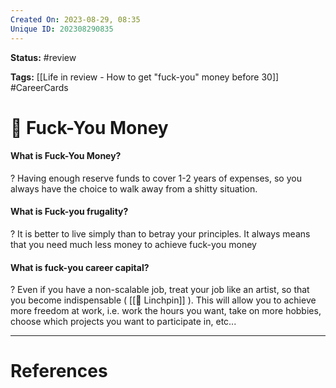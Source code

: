 ```yaml
---
Created On: 2023-08-29, 08:35
Unique ID: 202308290835
---
```

**Status:** #review 

**Tags:** [[Life in review - How to get "fuck-you" money before 30]] #CareerCards 

# 💸 Fuck-You Money

#### What is Fuck-You Money?
?
Having enough reserve funds to cover 1-2 years of expenses, so you always have the choice to walk away from a shitty situation.


#### What is Fuck-you frugality?
?
It is better to live simply than to betray your principles. It always means that you need much less money to achieve fuck-you money


#### What is fuck-you career capital?
?
Even if you have a non-scalable job, treat your job like an artist, so that you become indispensable ( [[🔩 Linchpin]] ). This will allow you to achieve more freedom at work, i.e. work the hours you want, take on more hobbies, choose which projects you want to participate in, etc...



---
# References
